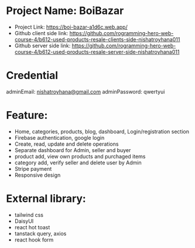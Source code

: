 # Project Name: BoiBazar
* Project Link: https://boi-bazar-a1d6c.web.app/
* Github client side link: https://github.com/rogramming-hero-web-course-4/b612-used-products-resale-clients-side-nishatroyhana011
* Github server side link: https://github.com/rogramming-hero-web-course-4/b612-used-products-resale-server-side-nishatroyhana011

# Credential
adminEmail: nishatroyhana@gmail.com
adminPassword: qwertyui

# Feature:
* Home, categories, products, blog, dashboard, Login/registration section
* Firebase authentication, google login
* Create, read, update and delete operations
* Separate dashboard for Admin, seller and buyer
* product add, view own products and purchaged items
* category add, verify seller and delete user by Admin
*  Stripe payment
* Responsive design

# External library:
* tailwind css
* DaisyUI
* react hot toast
* tanstack query, axios
* react hook form